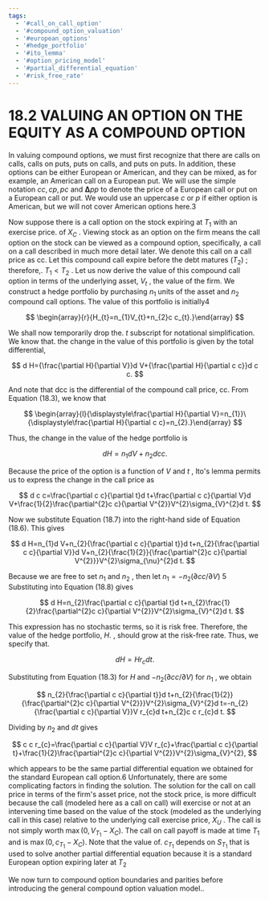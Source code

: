 ```yaml
---
tags:
  - '#call_on_call_option'
  - '#compound_option_valuation'
  - '#european_options'
  - '#hedge_portfolio'
  - '#ito_lemma'
  - '#option_pricing_model'
  - '#partial_differential_equation'
  - '#risk_free_rate'
---
```

# 18.2 VALUING AN OPTION ON THE EQUITY AS A COMPOUND OPTION

In valuing compound options, we must first recognize that there are calls on calls, calls on puts, puts on calls, and puts on puts. In addition, these options can be either European or American, and they can be mixed, as for example, an American call on a European put. We will use the simple notation $c c,c p,p c$ and $\mathbf{\Delta}p p$ to denote the price of a European call or put on a European call or put. We would use an uppercase $c$ or $p$ if either option is American, but we will not cover American options here.3

Now suppose there is a call option on the stock expiring at $T_{1}$ with an exercise price. of $X_{C}$ . Viewing stock as an option on the firm means the call option on the stock can be viewed as a compound option, specifically, a call on a call described in much more detail later. We denote this call on a call price as cc. Let this compound call expire before the debt matures $(T_{2})$ ; therefore,. $T_{1}<T_{2}$ . Let us now derive the value of this compound call option in terms of the underlying asset, $V_{t}$ , the value of the firm. We construct a hedge portfolio by purchasing $n_{1}$ units of the asset and $n_{2}$ compound call options. The value of this portfolio is initially4

$$
\begin{array}{r}{H_{t}=n_{1}V_{t}+n_{2}c c_{t}.}\end{array}
$$

We shall now temporarily drop the. $t$ subscript for notational simplification. We know that. the change in the value of this portfolio is given by the total differential,

$$
d H={\frac{\partial H}{\partial V}}d V+{\frac{\partial H}{\partial c c}}d c c.
$$

And note that dcc is the differential of the compound call price, cc. From Equation (18.3), we know that

$$
\begin{array}{l}{\displaystyle\frac{\partial H}{\partial V}=n_{1}}\ {\displaystyle\frac{\partial H}{\partial c c}=n_{2}.}\end{array}
$$

Thus, the change in the value of the hedge portfolio is

$$
d H=n_{1}d V+n_{2}d c c.
$$

Because the price of the option is a function of $V$ and $t$ , Ito's lemma permits us to express the change in the call price as

$$
d c c=\frac{\partial c c}{\partial t}d t+\frac{\partial c c}{\partial V}d V+\frac{1}{2}\frac{\partial^{2}c c}{\partial V^{2}}V^{2}\sigma_{V}^{2}d t.
$$

Now we substitute Equation (18.7) into the right-hand side of Equation (18.6). This gives

$$
d H=n_{1}d V+n_{2}{\frac{\partial c c}{\partial t}}d t+n_{2}{\frac{\partial c c}{\partial V}}d V+n_{2}{\frac{1}{2}}{\frac{\partial^{2}c c}{\partial V^{2}}}V^{2}\sigma_{\nu}^{2}d t.
$$

Because we are free to set $n_{1}$ and $n_{2}$ , then let $n_{1}=-n_{2}\left(\partial c c/\partial V\right)$ 5 Substituting into Equation (18.8) gives

$$
d H=n_{2}\frac{\partial c c}{\partial t}d t+n_{2}\frac{1}{2}\frac{\partial^{2}c c}{\partial V^{2}}V^{2}\sigma_{V}^{2}d t.
$$

This expression has no stochastic terms, so it is risk free. Therefore, the value of the hedge portfolio, $H.$ , should grow at the risk-free rate. Thus, we specify that.

$$
d H=H r_{c}d t.
$$

Substituting from Equation (18.3) for $H$ and $-n_{2}\left(\partial c c/\partial V\right)$ for $n_{1}$ , we obtain

$$
n_{2}{\frac{\partial c c}{\partial t}}d t+n_{2}{\frac{1}{2}}{\frac{\partial^{2}c c}{\partial V^{2}}}V^{2}\sigma_{V}^{2}d t=-n_{2}{\frac{\partial c c}{\partial V}}V r_{c}d t+n_{2}c c r_{c}d t.
$$

Dividing by $n_{2}$ and $d t$ gives

$$
c c r_{c}=\frac{\partial c c}{\partial V}V r_{c}+\frac{\partial c c}{\partial t}+\frac{1}{2}\frac{\partial^{2}c c}{\partial V^{2}}V^{2}\sigma_{V}^{2},
$$

which appears to be the same partial differential equation we obtained for the standard European call option.6 Unfortunately, there are some complicating factors in finding the solution. The solution for the call on call price in terms of the firm's asset price, not the stock price, is more difficult because the call (modeled here as a call on call) will exercise or not at an intervening time based on the value of the stock (modeled as the underlying call in this case) relative to the underlying call exercise price, $X_{U}$ . The call is not simply worth $\operatorname*{max}\left(0,V_{T_{1}}-X_{C}\right).$ The call on call payoff is made at time $T_{1}$ and is $\operatorname*{max}\left(0,c_{T_{1}}-X_{C}\right).$ Note that the value of. $c_{T_{1}}$ depends on $S_{T_{1}}$ that is used to solve another partial differential equation because it is a standard European option expiring later at $T_{2}$

We now turn to compound option boundaries and parities before introducing the general compound option valuation model..
